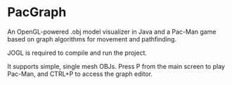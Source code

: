 # PacGraph
An OpenGL-powered .obj model visualizer in Java and a Pac-Man game based on graph algorithms for movement and pathfinding.

JOGL is required to compile and run the project.

It supports simple, single mesh OBJs.
Press P from the main screen to play Pac-Man, and CTRL+P to access the graph editor.
